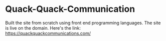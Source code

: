 # Quack-Quack-Communication
Built the site from scratch using front end programming languages. The site is live on the domain. Here's the link: https://quackquackcommunications.com/
